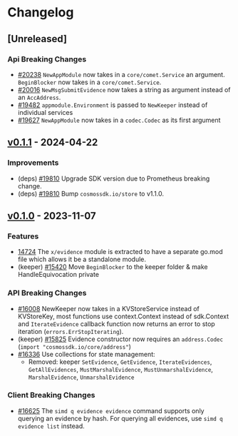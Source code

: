 <!--
Guiding Principles:
Changelogs are for humans, not machines.
There should be an entry for every single version.
The same types of changes should be grouped.
Versions and sections should be linkable.
The latest version comes first.
The release date of each version is displayed.
Mention whether you follow Semantic Versioning.
Usage:
Change log entries are to be added to the Unreleased section under the
appropriate stanza (see below). Each entry should ideally include a tag and
the Github issue reference in the following format:
* (<tag>) [#<issue-number>] Changelog message.
Types of changes (Stanzas):
"Features" for new features.
"Improvements" for changes in existing functionality.
"Deprecated" for soon-to-be removed features.
"Bug Fixes" for any bug fixes.
"API Breaking" for breaking exported APIs used by developers building on SDK.
Ref: https://keepachangelog.com/en/1.0.0/
-->

# Changelog

## [Unreleased]

### Api Breaking Changes

* [#20238](https://github.com/T-ragon/cosmos-sdk/pull/20238) `NewAppModule` now takes in a `core/comet.Service` an argument.  `BeginBlocker` now takes in a `core/comet.Service`.
* [#20016](https://github.com/T-ragon/cosmos-sdk/pull/20016) `NewMsgSubmitEvidence` now takes a string as argument instead of an `AccAddress`.
* [#19482](https://github.com/T-ragon/cosmos-sdk/pull/19482) `appmodule.Environment` is passed to `NewKeeper` instead of individual services
* [#19627](https://github.com/T-ragon/cosmos-sdk/pull/19627) `NewAppModule` now takes in a `codec.Codec` as its first argument


## [v0.1.1](https://github.com/T-ragon/cosmos-sdk/releases/tag/x/evidence/v0.1.1) - 2024-04-22

### Improvements

* (deps) [#19810](https://github.com/T-ragon/cosmos-sdk/pull/19810) Upgrade SDK version due to Prometheus breaking change.
* (deps) [#19810](https://github.com/T-ragon/cosmos-sdk/pull/19810) Bump `cosmossdk.io/store` to v1.1.0.

## [v0.1.0](https://github.com/T-ragon/cosmos-sdk/releases/tag/x/evidence/v0.1.0) - 2023-11-07

### Features

* [14724](https://github.com/T-ragon/cosmos-sdk/pull/14724) The `x/evidence` module is extracted to have a separate go.mod file which allows it be a standalone module.
* (keeper) [#15420](https://github.com/T-ragon/cosmos-sdk/pull/15420) Move `BeginBlocker` to the keeper folder & make HandleEquivocation private

### API Breaking Changes

* [#16008](https://github.com/T-ragon/cosmos-sdk/pull/16008) NewKeeper now takes in a KVStoreService instead of KVStoreKey, most functions use context.Context instead of sdk.Context and `IterateEvidence` callback function now returns an error to stop iteration (`errors.ErrStopIterating`).
* (keeper) [#15825](https://github.com/T-ragon/cosmos-sdk/pull/15825) Evidence constructor now requires an `address.Codec` (`import "cosmossdk.io/core/address"`)
* [#16336](https://github.com/T-ragon/cosmos-sdk/pull/16336) Use collections for state management:
    * Removed: keeper `SetEvidence`, `GetEvidence`, `IterateEvidences`, `GetAllEvidences`, `MustMarshalEvidence`, `MustUnmarshalEvidence`, `MarshalEvidence`, `UnmarshalEvidence`

### Client Breaking Changes

* [#16625](https://github.com/T-ragon/cosmos-sdk/pull/16625) The `simd q evidence evidence` command supports only querying an evidence by hash. For querying all evidences, use `simd q evidence list` instead.
